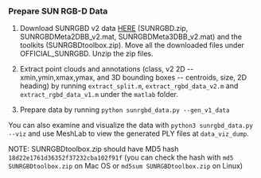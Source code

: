 ### Prepare SUN RGB-D Data

1. Download SUNRGBD v2 data [HERE](http://rgbd.cs.princeton.edu/data/) (SUNRGBD.zip, SUNRGBDMeta2DBB_v2.mat, SUNRGBDMeta3DBB_v2.mat) and the toolkits (SUNRGBDtoolbox.zip). Move all the downloaded files under OFFICIAL_SUNRGBD. Unzip the zip files.

2. Extract point clouds and annotations (class, v2 2D -- xmin,ymin,xmax,ymax, and 3D bounding boxes -- centroids, size, 2D heading) by running `extract_split.m`, `extract_rgbd_data_v2.m` and `extract_rgbd_data_v1.m` under the `matlab` folder.

3. Prepare data by running `python sunrgbd_data.py --gen_v1_data`

You can also examine and visualize the data with `python3 sunrgbd_data.py --viz` and use MeshLab to view the generated PLY files at `data_viz_dump`. 

NOTE: SUNRGBDtoolbox.zip should have MD5 hash `18d22e1761d36352f37232cba102f91f` (you can check the hash with `md5 SUNRGBDtoolbox.zip` on Mac OS or `md5sum SUNRGBDtoolbox.zip` on Linux)
